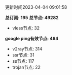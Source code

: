更新时间2023-04-04 09:01:58

**总订阅: 195**
**总节点: 49282**
- vless节点: 32

**google ping有效节点: 484**
- v2ray节点: 314
- ssr节点: 31
- ss节点: 117
- trojan节点: 22
